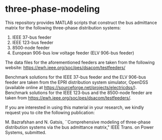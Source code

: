 # three-phase-modeling
This repository provides MATLAB scripts that construct the bus admittance matrix for the following three-phase distribution systems:
1) IEEE 37-bus feeder
2) IEEE 123-bus feeder
3) 8500-node feeder
4) European 906-bus low voltage feeder (ELV 906-bus feeder)

The data files for the aforementioned feeders are taken from the following website:
https://ewh.ieee.org/soc/pes/dsacom/testfeeders/

Benchmark solutions  for the IEEE 37-bus feeder and the ELV 906-bus feeder  are taken from the EPRI distribution system simulator,  OpenDSS (available online at https://sourceforge.net/projects/electricdss/). 
Benchmark solutions for the IEEE 123-bus and the 8500-node feeder are taken from https://ewh.ieee.org/soc/pes/dsacom/testfeeders/.


If you are interested in using this material in your research, we kindly request you to cite the following publication:

M. Bazrafshan and N. Gatsis, ``Comprehensive modeling of three-phase distribution systems via the bus admittance matrix," IEEE Trans. on Power Systems, submitted.

